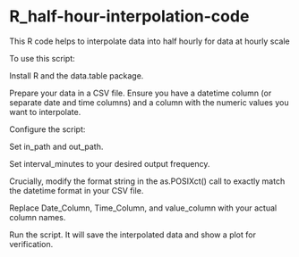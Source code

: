 # R_half-hour-interpolation-code
This R code helps to interpolate data into half hourly for data at hourly scale

To use this script:

Install R and the data.table package.

Prepare your data in a CSV file. Ensure you have a datetime column (or separate date and time columns) and a column with the numeric values you want to interpolate.

Configure the script:

Set in_path and out_path.

Set interval_minutes to your desired output frequency.

Crucially, modify the format string in the as.POSIXct() call to exactly match the datetime format in your CSV file.

Replace Date_Column, Time_Column, and value_column with your actual column names.

Run the script. It will save the interpolated data and show a plot for verification.

